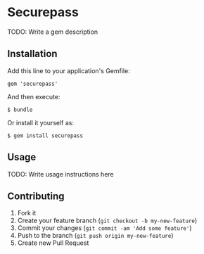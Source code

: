 # Securepass

TODO: Write a gem description

## Installation

Add this line to your application's Gemfile:

    gem 'securepass'

And then execute:

    $ bundle

Or install it yourself as:

    $ gem install securepass

## Usage

TODO: Write usage instructions here

## Contributing

1. Fork it
2. Create your feature branch (`git checkout -b my-new-feature`)
3. Commit your changes (`git commit -am 'Add some feature'`)
4. Push to the branch (`git push origin my-new-feature`)
5. Create new Pull Request
